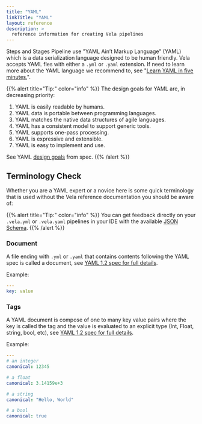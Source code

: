 ```yaml
---
title: "YAML"
linkTitle: "YAML"
layout: reference
description: >
  reference information for creating Vela pipelines
---
```


Steps and Stages Pipeline use "YAML Ain’t Markup Language" (YAML) which is a data serialization language designed to be human friendly. Vela accepts YAML fles with either a `.yml` or `.yaml` extension. If need to learn more about the YAML language we recommend to, see "[Learn YAML in five minutes.](https://www.codeproject.com/Articles/1214409/Learn-YAML-in-five-minutes)".

{{% alert title="Tip:" color="info" %}}
The design goals for YAML are, in decreasing priority:

1. YAML is easily readable by humans.
2. YAML data is portable between programming languages.
3. YAML matches the native data structures of agile languages.
4. YAML has a consistent model to support generic tools.
5. YAML supports one-pass processing.
6. YAML is expressive and extensible.
7. YAML is easy to implement and use.

See YAML [design goals](https://yaml.org/spec/1.2/spec.html#Introduction) from spec.
{{% /alert %}}

## Terminology Check

Whether you are a YAML expert or a novice here is some quick terminology that is used without the Vela reference documentation you should be aware of:

{{% alert title="Tip:" color="info" %}}
You can get feedback directly on your `.vela.yml` or `.vela.yaml` pipelines in your IDE with the available [JSON Schema](/docs/usage/schema/). 
{{% /alert %}}

### Document

A file ending with `.yml` or `.yaml` that contains contents following the YAML spec is called a document, see [YAML 1.2 spec for full details](https://yaml.org/spec/1.2/spec.html#id2800132).

Example:

```yml
---
key: value
```

### Tags

A YAML document is compose of one to many key value pairs where the key is called the tag and the value is evaluated to an explicit type (Int, Float, string, bool, etc), see [YAML 1.2 spec for full details](https://yaml.org/spec/1.2/spec.html#id2761292).

Example:

```yml
---
# an integer
canonical: 12345

# a float
canonical: 3.14159e+3

# a string
canonical: "Hello, World"

# a bool
canonical: true
```